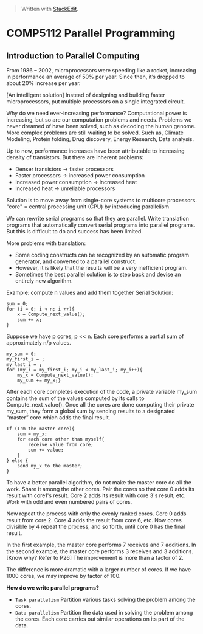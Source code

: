 


> Written with [StackEdit](https://stackedit.io/).
# COMP5112 Parallel Programming

## Introduction to Parallel Computing


From 1986 – 2002, microprocessors were speeding like a rocket, increasing in performance an average of 50% per year. Since then, it’s dropped to about 20% increase per year.

[An intelligent solution] Instead of designing and building faster microprocessors, put multiple processors on a single integrated circuit.

Why do we need ever-increasing performance?
Computational power is increasing, but so are our computation problems and needs. Problems we never dreamed of have been solved, such as decoding the human genome. More complex problems are still waiting to be solved. Such as,  Climate Modeling, Protein folding, Drug discovery, Energy Research, Data analysis.

Up to now, performance increases have been attributable to increasing density of transistors. But there are inherent problems:
- Denser transistors -> faster processors
- Faster processors -> increased power consumption
- Increased power consumption -> increased heat
- Increased heat -> unreliable processors

Solution is to move away from single-core systems to multicore processors. "core" = central processing unit (CPU) by introducing parallelism

We can rewrite serial programs so that they are parallel. Write translation programs that automatically convert serial programs into parallel programs. But this is difficult to do and success has been limited.

More problems with translation: 
- Some coding constructs can be recognized by an automatic program generator, and converted to a parallel construct.
- However, it is likely that the results will be a very inefficient program.
- Sometimes the best parallel solution is to step back and devise an entirely new algorithm.

Example: compute n values and add them together
Serial Solution:

    sum = 0;
    for (i = 0; i < n; i ++){
		x = Compute_next_value();
		sum += x;
	}

Suppose we have p cores, p << n. Each core performs a partial sum of approximately n/p values.

    my_sum = 0;
    my_first_i = ;
    my_last_i = ;
    for (my_i = my_first_i; my_i < my_last_i; my_i++){
	    my_x = Compute_next_value();
	    my_sum += my_x;}

After each core completes execution of the code, a private variable my_sum contains the sum of the values computed by its calls to Compute_next_value(). Once all the cores are done computing their private my_sum, they form a global sum by sending results to a designated “master” core which adds the final result.

    If (I'm the master core){
	    sum = my_x;
	    for each core other than myself{
		    receive value from core;
		    sum += value;
		}
	} else {
		send my_x to the master;
	}

To have a better parallel algorithm, do not make the master core do all the work. Share it among the other cores. Pair the cores so that core 0 adds its result with core1's result. Core 2 adds its result with core 3's result, etc. Work with odd and even numbered pairs of cores.

Now repeat the process with only the evenly ranked cores. Core 0 adds result from core 2. Core 4 adds the result from core 6, etc. Now cores divisible by 4 repeat the process, and so forth, until core 0 has the final result.

In the first example, the master core performs 7 receives and 7 additions. In the second example, the master core performs 3 receives and 3 additions. [Know why? Refer to P26] The improvement is more than a factor of 2. 

The difference is more dramatic with a larger number of cores. If we have 1000 cores, we may improve by factor of 100.

**How do we write parallel programs?**
- `Task parallelism` Partition various tasks solving the problem among the cores.
- `Data parallelism` Partition the data used in solving the problem among the cores. Each core carries out similar operations on its part of the data.





<!--stackedit_data:
eyJoaXN0b3J5IjpbLTU4ODc0MTg5MSwxNTgyNTcxNzQ5LDEzNj
QzNjc5MzRdfQ==
-->